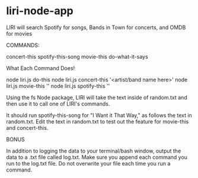 # liri-node-app
LIRI will search Spotify for songs, Bands in Town for concerts, and OMDB for movies

COMMANDS:

concert-this
spotify-this-song
movie-this
do-what-it-says

What Each Command Does!


node liri.js do-this
node liri.js concert-this '<artist/band name here>'
node liri.js movie-this '<movie name here>'
node liri.js spotify-this '<song name here>'



Using the fs Node package, LIRI will take the text inside of random.txt and then use it to call one of LIRI's commands.


It should run spotify-this-song for "I Want it That Way," as follows the text in random.txt.
Edit the text in random.txt to test out the feature for movie-this and concert-this.





BONUS


In addition to logging the data to your terminal/bash window, output the data to a .txt file called log.txt.
Make sure you append each command you run to the log.txt file. 
Do not overwrite your file each time you run a command.